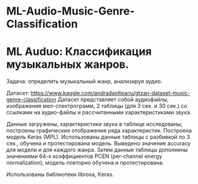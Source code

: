# ML-Audio-Music-Genre-Classification
# ML Auduo: Классификация музыкальных жанров.
Задача: определить музыкальный жанр, анализируя аудио. 

Датасет: https://www.kaggle.com/andradaolteanu/gtzan-dataset-music-genre-classification 
Датасет представляет собой аудиофайлы, изображения мел-спектрограмм, 2 таблицы (для 3 сек. и 30 сек.) со ссылками на аудио-файлы и рассчитанными характеристиками звука.  
 
Данные загружены, характеристики звука в таблице исследованы, построены графические отображения ряда характеристик.
Построена модель Keras (MPL).
Использованы данные таблицы с разбивкой по 3 сек., обучена и протестирована модель. Выведено значение accuracy для модели и для каждого жанра.
Затем данные таблицы дополнены значениями 64-х коэффициентов PCEN (per-channel energy normalization), модель повторно обучена и протестирована. 

Использованы библиотеки librosa, Кeras.